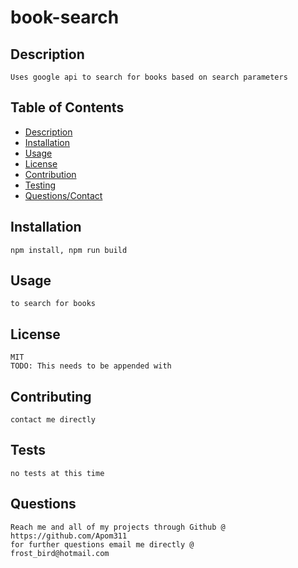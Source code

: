 # **book-search**

## Description 

    Uses google api to search for books based on search parameters

## Table of Contents 

- [Description](#description)
- [Installation](#installation)
- [Usage](#usage)
- [License](#license)
- [Contribution](#contributing)
- [Testing](#tests)
- [Questions/Contact](#questions)

## Installation 

    npm install, npm run build

## Usage

    to search for books

## License 

    MIT
    TODO: This needs to be appended with 

## Contributing 

    contact me directly

## Tests

    no tests at this time

## Questions

    Reach me and all of my projects through Github @ 
    https://github.com/Apom311
    for further questions email me directly @
    frost_bird@hotmail.com
